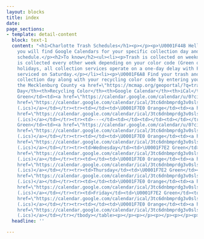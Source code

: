 ```yaml
---
layout: blocks
title: index
date: 
page_sections:
- template: detail-content
  block: text-1
  content: "<h1>Charlotte Trash Schedules</h1><p></p><p>\U0001F44B Hello fellow Charlotteans!</p><p>Below
    you will find Google Calendars for your specific collection day and recycling
    schedule.</p><h2>To know</h2><ul><li><p>Trash is collected on weekdays M-F.</p></li><li><p>Recycling
    is collected every other week depending on your color code (Green or Orange).</p></li><li><p>Observed
    holidays, all collection services operate on a one-day delay with Friday customers
    serviced on Saturday.</p></li><li><p>\U0001F6A8 Find your trash and recycling
    collection day along with your recycling color code by entering your address at
    the Mecklenburg County <a href=\"https://mcmap.org/geoportal/?q=trash\" title=\"GeoPortal\">GeoPortal</a>.</p></li></ul><table><tbody><tr><th>Collection
    Day</th><th>Recycling Color</th><th>Google Calendar</th><th>iCal</th></tr><tr><td>Monday</td><td>\U0001F7E2
    Green</td><td><a href=\"https://calendar.google.com/calendar/u/0?cid=M3RjNmRuYm1wcmRnM3Ywc2xzZXRidmV0aWtAZ3JvdXAuY2FsZW5kYXIuZ29vZ2xlLmNvbQ\">Subscribe</a></td><td><a
    href=\"https://calendar.google.com/calendar/ical/3tc6dnbmprdg3v0slsetbvetik%40group.calendar.google.com/public/basic.ics\">Download
    (.ics)</a></td></tr><tr><td></td><td>\U0001F7E0 Orange</td><td><a href=\"https://calendar.google.com/calendar/u/0?cid=M3RjNmRuYm1wcmRnM3Ywc2xzZXRidmV0aWtAZ3JvdXAuY2FsZW5kYXIuZ29vZ2xlLmNvbQ\">Subscribe</a></td><td><a
    href=\"https://calendar.google.com/calendar/ical/3tc6dnbmprdg3v0slsetbvetik%40group.calendar.google.com/public/basic.ics\">Download
    (.ics)</a></td></tr><tr><td>---</td><td></td><td></td><td></td></tr><tr><td>Tuesday</td><td>\U0001F7E2
    Green</td><td><a href=\"https://calendar.google.com/calendar/u/0?cid=M3RjNmRuYm1wcmRnM3Ywc2xzZXRidmV0aWtAZ3JvdXAuY2FsZW5kYXIuZ29vZ2xlLmNvbQ\">Subscribe</a></td><td><a
    href=\"https://calendar.google.com/calendar/ical/3tc6dnbmprdg3v0slsetbvetik%40group.calendar.google.com/public/basic.ics\">Download
    (.ics)</a></td></tr><tr><td></td><td>\U0001F7E0 Orange</td><td><a href=\"https://calendar.google.com/calendar/u/0?cid=M3RjNmRuYm1wcmRnM3Ywc2xzZXRidmV0aWtAZ3JvdXAuY2FsZW5kYXIuZ29vZ2xlLmNvbQ\">Subscribe</a></td><td><a
    href=\"https://calendar.google.com/calendar/ical/3tc6dnbmprdg3v0slsetbvetik%40group.calendar.google.com/public/basic.ics\">Download
    (.ics)</a></td></tr><tr><td>Wednesday</td><td>\U0001F7E2 Green</td><td><a href=\"https://calendar.google.com/calendar/u/0?cid=M3RjNmRuYm1wcmRnM3Ywc2xzZXRidmV0aWtAZ3JvdXAuY2FsZW5kYXIuZ29vZ2xlLmNvbQ\">Subscribe</a></td><td><a
    href=\"https://calendar.google.com/calendar/ical/3tc6dnbmprdg3v0slsetbvetik%40group.calendar.google.com/public/basic.ics\">Download
    (.ics)</a></td></tr><tr><td></td><td>\U0001F7E0 Orange</td><td><a href=\"https://calendar.google.com/calendar/u/0?cid=M3RjNmRuYm1wcmRnM3Ywc2xzZXRidmV0aWtAZ3JvdXAuY2FsZW5kYXIuZ29vZ2xlLmNvbQ\">Subscribe</a></td><td><a
    href=\"https://calendar.google.com/calendar/ical/3tc6dnbmprdg3v0slsetbvetik%40group.calendar.google.com/public/basic.ics\">Download
    (.ics)</a></td></tr><tr><td>Thursday</td><td>\U0001F7E2 Green</td><td><a href=\"https://calendar.google.com/calendar/u/0?cid=M3RjNmRuYm1wcmRnM3Ywc2xzZXRidmV0aWtAZ3JvdXAuY2FsZW5kYXIuZ29vZ2xlLmNvbQ\">Subscribe</a></td><td><a
    href=\"https://calendar.google.com/calendar/ical/3tc6dnbmprdg3v0slsetbvetik%40group.calendar.google.com/public/basic.ics\">Download
    (.ics)</a></td></tr><tr><td></td><td>\U0001F7E0 Orange</td><td><a href=\"https://calendar.google.com/calendar/u/0?cid=M3RjNmRuYm1wcmRnM3Ywc2xzZXRidmV0aWtAZ3JvdXAuY2FsZW5kYXIuZ29vZ2xlLmNvbQ\">Subscribe</a></td><td><a
    href=\"https://calendar.google.com/calendar/ical/3tc6dnbmprdg3v0slsetbvetik%40group.calendar.google.com/public/basic.ics\">Download
    (.ics)</a></td></tr><tr><td>Friday</td><td>\U0001F7E2 Green</td><td><a href=\"https://calendar.google.com/calendar/u/0?cid=M3RjNmRuYm1wcmRnM3Ywc2xzZXRidmV0aWtAZ3JvdXAuY2FsZW5kYXIuZ29vZ2xlLmNvbQ\">Subscribe</a></td><td><a
    href=\"https://calendar.google.com/calendar/ical/3tc6dnbmprdg3v0slsetbvetik%40group.calendar.google.com/public/basic.ics\">Download
    (.ics)</a></td></tr><tr><td></td><td>\U0001F7E0 Orange</td><td><a href=\"https://calendar.google.com/calendar/u/0?cid=M3RjNmRuYm1wcmRnM3Ywc2xzZXRidmV0aWtAZ3JvdXAuY2FsZW5kYXIuZ29vZ2xlLmNvbQ\">Subscribe</a></td><td><a
    href=\"https://calendar.google.com/calendar/ical/3tc6dnbmprdg3v0slsetbvetik%40group.calendar.google.com/public/basic.ics\">Download
    (.ics)</a></td></tr></tbody></table><p></p><p></p><p></p><p></p><p>asdf</p>"
  headline: ''

---
```


